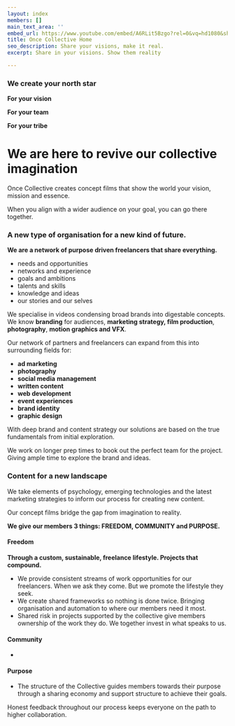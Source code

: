 ```yaml
---
layout: index
members: []
main_text_area: ''
embed_url: https://www.youtube.com/embed/A6RLit5Bzgo?rel=0&vq=hd1080&showinfo=0&autoplay=1
title: Once Collective Home
seo_description: Share your visions, make it real.
excerpt: Share in your visions. Show them reality

---
```

### **We create your north star**

**For your vision**

**For your team**

**For your tribe**

# We are here to revive our collective imagination

Once Collective creates concept films that show the world your vision, mission and essence.

When you align with a wider audience on your goal, you can go there together.

### **A new type of organisation for a new kind of future.**

**We are a network of purpose driven freelancers that share everything.**

* needs and opportunities
* networks and experience
* goals and ambitions
* talents and skills
* knowledge and ideas
* our stories and our selves

We specialise in videos condensing broad brands into digestable concepts. We know **branding** for audiences, **marketing strategy, film production**, **photography**, **motion graphics and VFX**.   
  
Our network of partners and freelancers can expand from this into surrounding fields for: 

* **ad marketing**
* **photography**
* **social media** **management**
* **written content**
* **web development** 
* **event experiences**
* **brand identity**
* **graphic design**

With deep brand and content strategy our solutions are based on the true fundamentals from initial exploration. 

We work on longer prep times to book out the perfect team for the project. Giving ample time to explore the brand and ideas. 

### Content for a new landscape

We take elements of psychology, emerging technologies and the latest marketing strategies to inform our process for creating new content.

Our concept films bridge the gap from imagination to reality.

**We give our members 3 things: FREEDOM, COMMUNITY and PURPOSE.**

#### Freedom

**Through a custom, sustainable, freelance lifestyle. Projects that compound.**

* We provide consistent streams of work opportunities for our freelancers. When we ask they come. But we promote the lifestyle they seek.
* We create shared frameworks so nothing is done twice.  Bringing organisation and automation to where our members need it most.
* Shared risk in projects supported by the collective give members ownership of the work they do. We together invest in what speaks to us. 

#### Community

* 

#### Purpose 

* The structure of the Collective guides members towards their purpose through a sharing economy and support structure to achieve their goals.

Honest feedback throughout our process keeps everyone on the path to higher collaboration.